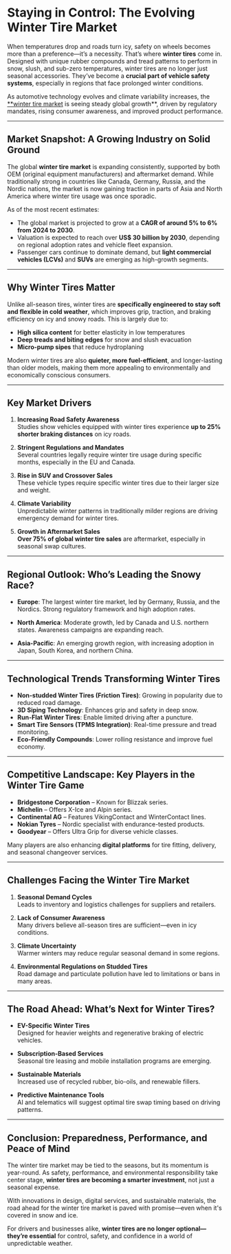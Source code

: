 
# Staying in Control: The Evolving Winter Tire Market

When temperatures drop and roads turn icy, safety on wheels becomes more than a preference—it’s a necessity. That’s where **winter tires** come in. Designed with unique rubber compounds and tread patterns to perform in snow, slush, and sub-zero temperatures, winter tires are no longer just seasonal accessories. They’ve become a **crucial part of vehicle safety systems**, especially in regions that face prolonged winter conditions.

As automotive technology evolves and climate variability increases, the [**winter tire market](https://www.transparencymarketresearch.com/sample/sample.php?flag=S&rep_id=45300) is seeing steady global growth**, driven by regulatory mandates, rising consumer awareness, and improved product performance.

---

## Market Snapshot: A Growing Industry on Solid Ground

The global **winter tire market** is expanding consistently, supported by both OEM (original equipment manufacturers) and aftermarket demand. While traditionally strong in countries like Canada, Germany, Russia, and the Nordic nations, the market is now gaining traction in parts of Asia and North America where winter tire usage was once sporadic.

As of the most recent estimates:

- The global market is projected to grow at a **CAGR of around 5% to 6% from 2024 to 2030**.
- Valuation is expected to reach over **US$ 30 billion by 2030**, depending on regional adoption rates and vehicle fleet expansion.
- Passenger cars continue to dominate demand, but **light commercial vehicles (LCVs)** and **SUVs** are emerging as high-growth segments.

---

## Why Winter Tires Matter

Unlike all-season tires, winter tires are **specifically engineered to stay soft and flexible in cold weather**, which improves grip, traction, and braking efficiency on icy and snowy roads. This is largely due to:

- **High silica content** for better elasticity in low temperatures  
- **Deep treads and biting edges** for snow and slush evacuation  
- **Micro-pump sipes** that reduce hydroplaning  

Modern winter tires are also **quieter, more fuel-efficient**, and longer-lasting than older models, making them more appealing to environmentally and economically conscious consumers.

---

## Key Market Drivers

1. **Increasing Road Safety Awareness**  
   Studies show vehicles equipped with winter tires experience **up to 25% shorter braking distances** on icy roads.

2. **Stringent Regulations and Mandates**  
   Several countries legally require winter tire usage during specific months, especially in the EU and Canada.

3. **Rise in SUV and Crossover Sales**  
   These vehicle types require specific winter tires due to their larger size and weight.

4. **Climate Variability**  
   Unpredictable winter patterns in traditionally milder regions are driving emergency demand for winter tires.

5. **Growth in Aftermarket Sales**  
   **Over 75% of global winter tire sales** are aftermarket, especially in seasonal swap cultures.

---

## Regional Outlook: Who’s Leading the Snowy Race?

- **Europe**: The largest winter tire market, led by Germany, Russia, and the Nordics. Strong regulatory framework and high adoption rates.

- **North America**: Moderate growth, led by Canada and U.S. northern states. Awareness campaigns are expanding reach.

- **Asia-Pacific**: An emerging growth region, with increasing adoption in Japan, South Korea, and northern China.

---

## Technological Trends Transforming Winter Tires

- **Non-studded Winter Tires (Friction Tires)**: Growing in popularity due to reduced road damage.
- **3D Siping Technology**: Enhances grip and safety in deep snow.
- **Run-Flat Winter Tires**: Enable limited driving after a puncture.
- **Smart Tire Sensors (TPMS Integration)**: Real-time pressure and tread monitoring.
- **Eco-Friendly Compounds**: Lower rolling resistance and improve fuel economy.

---

## Competitive Landscape: Key Players in the Winter Tire Game

- **Bridgestone Corporation** – Known for Blizzak series.
- **Michelin** – Offers X-Ice and Alpin series.
- **Continental AG** – Features VikingContact and WinterContact lines.
- **Nokian Tyres** – Nordic specialist with endurance-tested products.
- **Goodyear** – Offers Ultra Grip for diverse vehicle classes.

Many players are also enhancing **digital platforms** for tire fitting, delivery, and seasonal changeover services.

---

## Challenges Facing the Winter Tire Market

1. **Seasonal Demand Cycles**  
   Leads to inventory and logistics challenges for suppliers and retailers.

2. **Lack of Consumer Awareness**  
   Many drivers believe all-season tires are sufficient—even in icy conditions.

3. **Climate Uncertainty**  
   Warmer winters may reduce regular seasonal demand in some regions.

4. **Environmental Regulations on Studded Tires**  
   Road damage and particulate pollution have led to limitations or bans in many areas.

---

## The Road Ahead: What’s Next for Winter Tires?

- **EV-Specific Winter Tires**  
   Designed for heavier weights and regenerative braking of electric vehicles.

- **Subscription-Based Services**  
   Seasonal tire leasing and mobile installation programs are emerging.

- **Sustainable Materials**  
   Increased use of recycled rubber, bio-oils, and renewable fillers.

- **Predictive Maintenance Tools**  
   AI and telematics will suggest optimal tire swap timing based on driving patterns.

---

## Conclusion: Preparedness, Performance, and Peace of Mind

The winter tire market may be tied to the seasons, but its momentum is year-round. As safety, performance, and environmental responsibility take center stage, **winter tires are becoming a smarter investment**, not just a seasonal expense.

With innovations in design, digital services, and sustainable materials, the road ahead for the winter tire market is paved with promise—even when it's covered in snow and ice.

For drivers and businesses alike, **winter tires are no longer optional—they’re essential** for control, safety, and confidence in a world of unpredictable weather.
